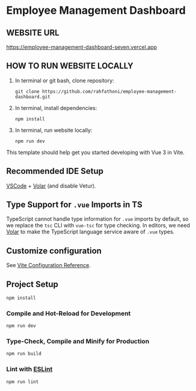 # Employee Management Dashboard
## WEBSITE URL

https://employee-management-dashboard-seven.vercel.app

## HOW TO RUN WEBSITE LOCALLY

  1. In terminal or git bash, clone repository:
      ```
      git clone https://github.com/rahfathoni/employee-management-dashboard.git
      ``` 
  2. In terminal, install dependencies:
      ```
      npm install
      ```
  3. In terminal, run website locally:
      ```
      npm run dev
      ```

This template should help get you started developing with Vue 3 in Vite.

## Recommended IDE Setup

[VSCode](https://code.visualstudio.com/) + [Volar](https://marketplace.visualstudio.com/items?itemName=Vue.volar) (and disable Vetur).

## Type Support for `.vue` Imports in TS

TypeScript cannot handle type information for `.vue` imports by default, so we replace the `tsc` CLI with `vue-tsc` for type checking. In editors, we need [Volar](https://marketplace.visualstudio.com/items?itemName=Vue.volar) to make the TypeScript language service aware of `.vue` types.

## Customize configuration

See [Vite Configuration Reference](https://vitejs.dev/config/).

## Project Setup

```sh
npm install
```

### Compile and Hot-Reload for Development

```sh
npm run dev
```

### Type-Check, Compile and Minify for Production

```sh
npm run build
```

### Lint with [ESLint](https://eslint.org/)

```sh
npm run lint
```
